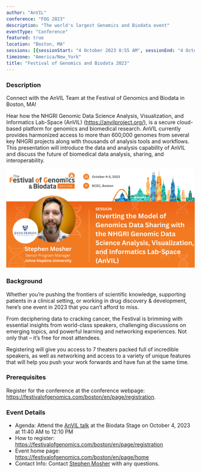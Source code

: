 ```yaml
---
author: "AnVIL"
conference: "FOG 2023"
description: "The world's largest Genomics and Biodata event"
eventType: "Conference"
featured: true
location: "Boston, MA"
sessions: [{sessionStart: "4 October 2023 8:55 AM", sessionEnd: "4 October 2023 7:20 PM"}, {sessionStart: "5 October 2023 8:55 AM", sessionEnd: "5 October 2023 4:30 PM"}]
timezone: "America/New_York"
title: "Festival of Genomics and Biodata 2023"
---
```


<event-hero></event-hero>

### Description

Connect with the AnVIL Team at the Festival of Genomics and Biodata in Boston, MA!

Hear how the NHGRI Genomic Data Science Analysis, Visualization, and Informatics Lab-Space (AnVIL) (https://anvilproject.org/), is a secure cloud-based platform for genomics and biomedical research. AnVIL currently provides harmonized access to more than 600,000 genomes from several key NHGRI projects along with thousands of analysis tools and workflows. This presentation will introduce the data and analysis capability of AnVIL and discuss the future of biomedical data analysis, sharing, and interoperability.

![FOG2023](./_images/fog23-festival-of-genomics-biodata.png)

### Background

Whether you’re pushing the frontiers of scientific knowledge, supporting patients in a clinical setting, or working in drug discovery & development, here’s one event in 2023 that you can’t afford to miss.

From deciphering data to cracking cancer, the Festival is brimming with essential insights from world-class speakers, challenging discussions on emerging topics, and powerful learning and networking experiences. Not only that – it’s free for most attendees.

Registering will give you access to 7 theaters packed full of incredible speakers, as well as networking and access to a variety of unique features that will help you push your work forwards and have fun at the same time.

### Prerequisites

Register for the conference at the conference webpage: https://festivalofgenomics.com/boston/en/page/registration.

### Event Details

- Agenda: Attend the [AnVIL talk](https://connect.frontlinegenomics.com/widget/event/festival-of-genomics-and-biodata-boston/planning/UGxhbm5pbmdfMTI2NTY2Nw==.) at the Biodata Stage on October 4, 2023 at 11:40 AM to 12:10 PM 
- How to register: https://festivalofgenomics.com/boston/en/page/registration
- Event home page: https://festivalofgenomics.com/boston/en/page/home
- Contact Info: Contact [Stephen Mosher](mailto:stephen.mosher@jhu.edu) with any questions.
